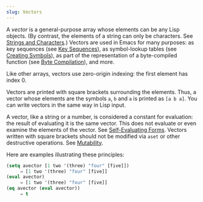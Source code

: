 ```yaml
---
slug: Vectors
---
```


A *vector* is a general-purpose array whose elements can be any Lisp objects. (By contrast, the elements of a string can only be characters. See [Strings and Characters](/docs/elisp/Strings-and-Characters).) Vectors are used in Emacs for many purposes: as key sequences (see [Key Sequences](/docs/elisp/Key-Sequences)), as symbol-lookup tables (see [Creating Symbols](/docs/elisp/Creating-Symbols)), as part of the representation of a byte-compiled function (see [Byte Compilation](/docs/elisp/Byte-Compilation)), and more.

Like other arrays, vectors use zero-origin indexing: the first element has index 0.

Vectors are printed with square brackets surrounding the elements. Thus, a vector whose elements are the symbols `a`, `b` and `a` is printed as `[a b a]`. You can write vectors in the same way in Lisp input.

A vector, like a string or a number, is considered a constant for evaluation: the result of evaluating it is the same vector. This does not evaluate or even examine the elements of the vector. See [Self-Evaluating Forms](/docs/elisp/Self_002dEvaluating-Forms). Vectors written with square brackets should not be modified via `aset` or other destructive operations. See [Mutability](/docs/elisp/Mutability).

Here are examples illustrating these principles:

```lisp
(setq avector [1 two '(three) "four" [five]])
     ⇒ [1 two '(three) "four" [five]]
(eval avector)
     ⇒ [1 two '(three) "four" [five]]
(eq avector (eval avector))
     ⇒ t
```
